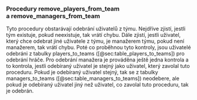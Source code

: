
### Procedury remove_players_from_team<br>a remove_managers_from_team

Tyto procedury obstarávají odebrání uživatelů z týmu.
Nejdříve zjistí, jestli tým existuje, pokud neexistuje, tak vrátí chybu.
Dále zjistí, jestli uživatel, který chce odebrat jiné uživatele z týmu, je manažerem týmu,
pokud není manažerem, tak vrátí chybu.
Poté co proběhnou tyto kontroly, jsou uživatelé odebráni z tabulky players_to_teams ([@sec:table_players_to_teams]) pro odebrání hráče.
Pro odebrání manažera je prováděna ještě jedna kontrola
a to kontrola, jestli odebíraný uživatel je stejný jako uživatel, který zavolal tuto proceduru.
Pokud je odebíraný uživatel stejný, tak se z tabulky managers_to_teams ([@sec:table_managers_to_teams]) neodebere,
ale pokud je odebíraný uživatel jiný než uživatel, co zavolal tuto proceduru, tak je odebrán.

